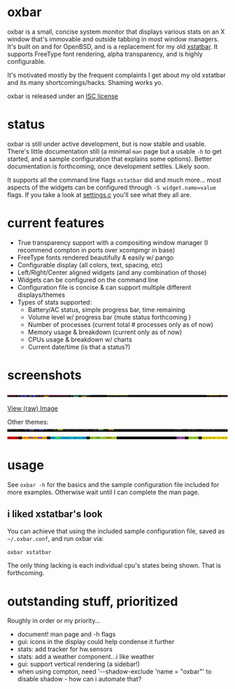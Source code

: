 # oxbar

oxbar is a small, concise system monitor that displays various stats on an X
window that's immovable and outside tabbing in most window managers. It's built
on and for OpenBSD, and is a replacement for my old
[xstatbar](https://ryanflannery.net/hacking/xstatbar/). It supports FreeType
font rendering, alpha transparency, and is highly configurable.

It's motivated mostly by the frequent complaints I get about my old xstatbar
and its many shortcomings/hacks. Shaming works yo.

oxbar is released under an
[ISC license](https://github.com/ryanflannery/oxbar/blob/master/LICENSE)

# status

oxbar is still under active development, but is now stable and usable. There's
little documentation still (a minimal `man` page but a usable `-h` to get
started, and a sample configuration that explains some options).
Better documentation is forthcoming, once development settles. Likely soon.

It supports all the command line flags `xstatbar` did and much more... most
aspects of the widgets can be configured through `-S widget.name=value` flags.
If you take a look at
[settings.c](https://github.com/ryanflannery/oxbar/blob/master/settings.c)
you'll see what they all are.

# current features

   * True transparency support with a compositing window manager
     (I recommend compton in ports over xcompmgr in base)
   * FreeType fonts rendered beautifully & easily w/ pango
   * Configurable display (all colors, text, spacing, etc)
   * Left/Right/Center aligned widgets (and any combination of those)
   * Widgets can be configured on the command line
   * Configuration file is concise & can support multiple different displays/themes
   * Types of stats supported:
      * Battery/AC status, simple progress bar, time remaining
      * Volume level w/ progress bar (mute status forthcoming )
      * Number of processes (current total # processes only as of now)
      * Memory usage & breakdown (current only as of now)
      * CPUs usage & breakdown w/ charts
      * Current date/time (is that a status?)

# screenshots

![](images/default.png)

[View (raw) Image](images/default.png?raw=true)

Other themes:
![](images/islands_oxbar.png)
![](images/islands-colorful_oxbar.png)

# usage

See `oxbar -h` for the basics and the sample configuration file included for
more examples. Otherwise wait until I can complete the man page.

## i liked xstatbar's look

You can achieve that using the included sample configuration file, saved as
`~/.oxbar.conf`, and run oxbar via:
```bash
oxbar xstatbar
```

The only thing lacking is each individual cpu's states being shown. That is
forthcoming.

# outstanding stuff, prioritized

Roughly in order or my priority...

   * document! man page and -h flags
   * gui: icons in the display could help condense it further
   * stats: add tracker for hw.sensors
   * stats: add a weather component...i like weather
   * gui: support vertical rendering (a sidebar!)
   * when using compton, need '--shadow-exclude 'name = "oxbar"' to disable
     shadow - how can i automate that?
